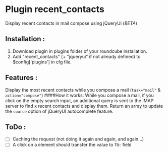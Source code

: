 Plugin recent_contacts
============
Display recent contacts in mail compose using jQueryUI (*BETA*)

## Installation :

1. Download plugin in plugins folder of your roundcube installation.
2. Add "recent_contacts" (+ "jqueryui" if not already defined) to $config['plugins'] in cfg file.


## Features :
Display the most recent contacts while you compose a mail (`task="mail"` & `action="compose"`)
####How it works:
While you compose a mail, if you click on the empty search input, an additional query is sent to the IMAP server to find x recent contacts and display them.
Return an array to update the `source` option of jQueryUI autocomplete feature.

## ToDo :
- [ ] Caching the request (not doing it again and again, and again...)
- [ ] A click on a element should transfer the value to `TO:` field
